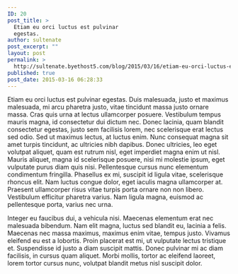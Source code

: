 ```yaml
---
ID: 20
post_title: >
  Etiam eu orci luctus est pulvinar
  egestas.
author: sultenate
post_excerpt: ""
layout: post
permalink: >
  http://sultenate.byethost5.com/blog/2015/03/16/etiam-eu-orci-luctus-est-pulvinar-egestas/
published: true
post_date: 2015-03-16 06:28:33
---
```

Etiam eu orci luctus est pulvinar egestas. Duis malesuada, justo et maximus malesuada, mi arcu pharetra justo, vitae tincidunt massa justo ornare massa. Cras quis urna at lectus ullamcorper posuere. Vestibulum tempus mauris magna, id consectetur dui dictum nec. Donec lacinia, quam blandit consectetur egestas, justo sem facilisis lorem, nec scelerisque erat lectus sed odio. Sed ut maximus lectus, at luctus enim. Nunc consequat magna sit amet turpis tincidunt, ac ultricies nibh dapibus. Donec ultricies, leo eget volutpat aliquet, quam est rutrum nisl, eget imperdiet magna enim ut nisl. Mauris aliquet, magna id scelerisque posuere, nisi mi molestie ipsum, eget vulputate purus diam quis nisi. Pellentesque cursus nunc elementum condimentum fringilla. Phasellus ex mi, suscipit id ligula vitae, scelerisque rhoncus elit. Nam luctus congue dolor, eget iaculis magna ullamcorper at. Praesent ullamcorper risus vitae turpis porta ornare non non libero. Vestibulum efficitur pharetra varius. Nam ligula magna, euismod ac pellentesque porta, varius nec urna.

Integer eu faucibus dui, a vehicula nisi. Maecenas elementum erat nec malesuada bibendum. Nam elit magna, luctus sed blandit eu, lacinia a felis. Maecenas nec massa maximus, maximus enim vitae, tempus justo. Vivamus eleifend eu est a lobortis. Proin placerat est mi, ut vulputate lectus tristique et. Suspendisse id justo a diam suscipit mattis. Donec pulvinar mi ac diam facilisis, in cursus quam aliquet. Morbi mollis, tortor ac eleifend laoreet, lorem tortor cursus nunc, volutpat blandit metus nisl suscipit dolor.